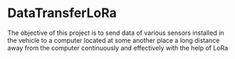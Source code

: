 # DataTransferLoRa
The objective of this project is to send data of various sensors installed in the vehicle to a computer located at some another place a long distance away from the computer continuously and effectively with the help of LoRa
